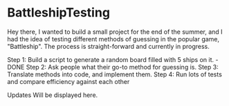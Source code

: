 # BattleshipTesting
Hey there, I wanted to build a small project for the end of the summer, and I had the idea of testing different methods of guessing in the popular game, "Battleship".
The process is straight-forward and currently in progress.

Step 1: Build a script to generate a random board filled with 5 ships on it. - DONE
Step 2: Ask people what their go-to method for guessing is.
Step 3: Translate methods into code, and implement them.
Step 4: Run lots of tests and compare efficiency against each other

Updates Will be displayed here.
